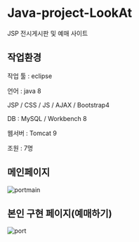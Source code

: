 # Java-project-LookAt
JSP 전시게시판 및 예매 사이트

## 작업환경
작업 툴 : eclipse

언어 : java 8

JSP / CSS / JS / AJAX / Bootstrap4

DB : MySQL / Workbench 8

웹서버 : Tomcat 9

조원 : 7명

## 메인페이지
![portmain](https://github.com/losscut25/EPCGP/assets/80761052/cbed8f3d-d3c5-4a40-b5cc-db9a32ecfeb3)


## 본인 구현 페이지(예매하기)
![port](https://github.com/losscut25/EPCGP/assets/80761052/d9a3fb34-4eab-4970-ab73-89b3431b085c)

